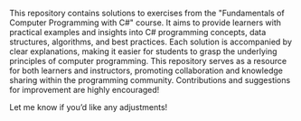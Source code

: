 This repository contains solutions to exercises from the "Fundamentals of Computer Programming with C#" course. It aims to provide learners with practical examples and insights into C# programming concepts, data structures, algorithms, and best practices. Each solution is accompanied by clear explanations, making it easier for students to grasp the underlying principles of computer programming. This repository serves as a resource for both learners and instructors, promoting collaboration and knowledge sharing within the programming community. Contributions and suggestions for improvement are highly encouraged!

Let me know if you’d like any adjustments!
